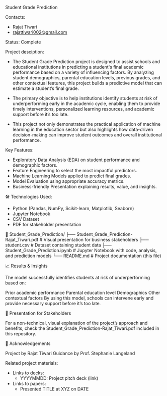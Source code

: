 Student Grade Prediction

Contacts:
* Rajat Tiwari
* rajattiwari002@gmail.com

Status: Complete

Project desciption:
* The Student Grade Prediction project is designed to assist schools and educational institutions in predicting a student's final academic performance based on a variety of influencing factors. By analyzing student demographics, parental education levels, previous grades, and other contextual features, this project builds a predictive model that can estimate a student’s final grade.

* The primary objective is to help institutions identify students at risk of underperforming early in the academic cycle, enabling them to provide timely interventions, personalized learning resources, and academic support before it’s too late.

* This project not only demonstrates the practical application of machine learning in the education sector but also highlights how data-driven decision-making can improve student outcomes and overall institutional performance.

Key Features:

* Exploratory Data Analysis (EDA) on student performance and demographic factors.
* Feature Engineering to select the most impactful predictors.
* Machine Learning Models applied to predict final grades.
* Model Evaluation using appropriate accuracy metrics.
* Business-friendly Presentation explaining results, value, and insights.

🛠️ Technologies Used:

* Python (Pandas, NumPy, Scikit-learn, Matplotlib, Seaborn)
* Jupyter Notebook
* CSV Dataset
* PDF for stakeholder presentation


📁 Student_Grade_Prediction/
 ├── Student_Grade_Prediction-Rajat_Tiwari.pdf   # Visual presentation for business stakeholders
 ├── student.csv                                 # Dataset containing student data
 ├── Student_Grade_Prediction.ipynb              # Jupyter Notebook with code, analysis, and prediction models
 └── README.md                                    # Project documentation (this file)

📈 Results & Insights

The model successfully identifies students at risk of underperforming based on:

Prior academic performance
Parental education level
Demographics
Other contextual factors
By using this model, schools can intervene early and provide necessary support before it’s too late.

🎨 Presentation for Stakeholders

For a non-technical, visual explanation of the project’s approach and benefits, check the Student_Grade_Prediction-Rajat_Tiwari.pdf included in this repository.

🤝 Acknowledgements

Project by Rajat Tiwari
Guidance by Prof. Stephanie Langeland


Related project materials:
* Links to decks:
    * YYYYMMDD: Project pitch deck (link)
* Links to papers:
    * Presented TITLE at XYZ on DATE
